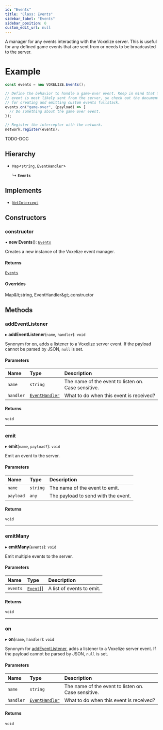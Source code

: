 ```yaml
---
id: "Events"
title: "Class: Events"
sidebar_label: "Events"
sidebar_position: 0
custom_edit_url: null
---
```


A manager for any events interacting with the Voxelize server. This is useful
for any defined game events that are sent from or needs to be broadcasted to
the server.

# Example
```ts
const events = new VOXELIZE.Events();

// Define the behavior to handle a game-over event. Keep in mind that this
// event is most likely sent from the server, so check out the documentations
// for creating and emitting custom events fullstack.
events.on("game-over", (payload) => {
  // Do something about the game over event.
});

// Register the interceptor with the network.
network.register(events);
```

TODO-DOC

## Hierarchy

- `Map`\<`string`, [`EventHandler`](../modules.md#eventhandler-166)\>

  ↳ **`Events`**

## Implements

- [`NetIntercept`](../interfaces/NetIntercept.md)

## Constructors

### constructor

• **new Events**(): [`Events`](Events.md)

Creates a new instance of the Voxelize event manager.

#### Returns

[`Events`](Events.md)

#### Overrides

Map\&lt;string, EventHandler\&gt;.constructor

## Methods

### addEventListener

▸ **addEventListener**(`name`, `handler`): `void`

Synonym for [on](Events.md#on-166), adds a listener to a Voxelize server event.
If the payload cannot be parsed by JSON, `null` is set.

#### Parameters

| Name | Type | Description |
| :------ | :------ | :------ |
| `name` | `string` | The name of the event to listen on. Case sensitive. |
| `handler` | [`EventHandler`](../modules.md#eventhandler-166) | What to do when this event is received? |

#### Returns

`void`

___

### emit

▸ **emit**(`name`, `payload?`): `void`

Emit an event to the server.

#### Parameters

| Name | Type | Description |
| :------ | :------ | :------ |
| `name` | `string` | The name of the event to emit. |
| `payload` | `any` | The payload to send with the event. |

#### Returns

`void`

___

### emitMany

▸ **emitMany**(`events`): `void`

Emit multiple events to the server.

#### Parameters

| Name | Type | Description |
| :------ | :------ | :------ |
| `events` | [`Event`](../modules.md#event-166)[] | A list of events to emit. |

#### Returns

`void`

___

### on

▸ **on**(`name`, `handler`): `void`

Synonym for [addEventListener](Events.md#addeventlistener-166), adds a listener to a Voxelize server event.
If the payload cannot be parsed by JSON, `null` is set.

#### Parameters

| Name | Type | Description |
| :------ | :------ | :------ |
| `name` | `string` | The name of the event to listen on. Case sensitive. |
| `handler` | [`EventHandler`](../modules.md#eventhandler-166) | What to do when this event is received? |

#### Returns

`void`
